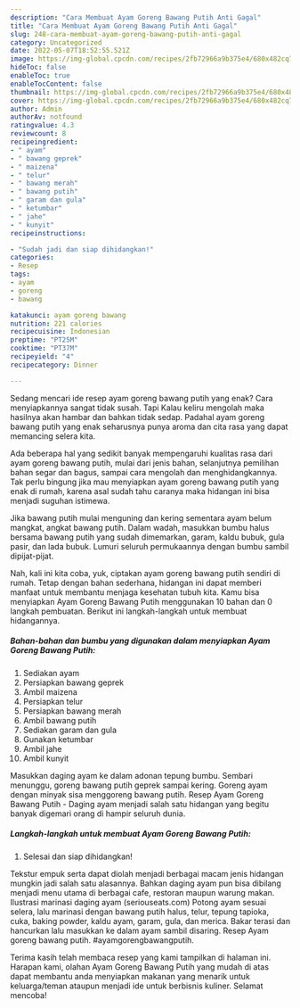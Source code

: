 ```yaml
---
description: "Cara Membuat Ayam Goreng Bawang Putih Anti Gagal"
title: "Cara Membuat Ayam Goreng Bawang Putih Anti Gagal"
slug: 248-cara-membuat-ayam-goreng-bawang-putih-anti-gagal
category: Uncategorized
date: 2022-05-07T18:52:55.521Z
image: https://img-global.cpcdn.com/recipes/2fb72966a9b375e4/680x482cq70/ayam-goreng-bawang-putih-foto-resep-utama.jpg
hideToc: false
enableToc: true
enableTocContent: false
thumbnail: https://img-global.cpcdn.com/recipes/2fb72966a9b375e4/680x482cq70/ayam-goreng-bawang-putih-foto-resep-utama.jpg
cover: https://img-global.cpcdn.com/recipes/2fb72966a9b375e4/680x482cq70/ayam-goreng-bawang-putih-foto-resep-utama.jpg
author: Admin
authorAv: notfound
ratingvalue: 4.3
reviewcount: 8
recipeingredient:
- " ayam"
- " bawang geprek"
- " maizena"
- " telur"
- " bawang merah"
- " bawang putih"
- " garam dan gula"
- " ketumbar"
- " jahe"
- " kunyit"
recipeinstructions:

- "Sudah jadi dan siap dihidangkan!"
categories:
- Resep
tags:
- ayam
- goreng
- bawang

katakunci: ayam goreng bawang 
nutrition: 221 calories
recipecuisine: Indonesian
preptime: "PT25M"
cooktime: "PT37M"
recipeyield: "4"
recipecategory: Dinner

---
```



Sedang mencari ide resep ayam goreng bawang putih yang enak? Cara menyiapkannya sangat tidak susah. Tapi Kalau keliru mengolah maka hasilnya akan hambar dan bahkan tidak sedap. Padahal ayam goreng bawang putih yang enak seharusnya punya aroma dan cita rasa yang dapat memancing selera kita.


Ada beberapa hal yang sedikit banyak mempengaruhi kualitas rasa dari ayam goreng bawang putih, mulai dari jenis bahan, selanjutnya pemilihan bahan segar dan bagus, sampai cara mengolah dan menghidangkannya. Tak perlu bingung jika mau menyiapkan ayam goreng bawang putih yang enak di rumah, karena asal sudah tahu caranya maka hidangan ini bisa menjadi suguhan istimewa.

Jika bawang putih mulai menguning dan kering sementara ayam belum mangkat, angkat bawang putih. Dalam wadah, masukkan bumbu halus bersama bawang putih yang sudah dimemarkan, garam, kaldu bubuk, gula pasir, dan lada bubuk. Lumuri seluruh permukaannya dengan bumbu sambil dipijat-pijat.


Nah, kali ini kita coba, yuk, ciptakan ayam goreng bawang putih sendiri di rumah. Tetap dengan bahan sederhana, hidangan ini dapat memberi manfaat untuk membantu menjaga kesehatan tubuh kita. Kamu bisa menyiapkan Ayam Goreng Bawang Putih menggunakan 10 bahan dan 0 langkah pembuatan. Berikut ini langkah-langkah untuk membuat hidangannya.

<!--inarticleads1-->

##### Bahan-bahan dan bumbu yang digunakan dalam menyiapkan Ayam Goreng Bawang Putih:

1. Sediakan  ayam
1. Persiapkan  bawang geprek
1. Ambil  maizena
1. Persiapkan  telur
1. Persiapkan  bawang merah
1. Ambil  bawang putih
1. Sediakan  garam dan gula
1. Gunakan  ketumbar
1. Ambil  jahe
1. Ambil  kunyit


Masukkan daging ayam ke dalam adonan tepung bumbu. Sembari menunggu, goreng bawang putih geprek sampai kering. Goreng ayam dengan minyak sisa menggoreng bawang putih. Resep Ayam Goreng Bawang Putih - Daging ayam menjadi salah satu hidangan yang begitu banyak digemari orang di hampir seluruh dunia. 

<!--inarticleads2-->

##### Langkah-langkah untuk membuat Ayam Goreng Bawang Putih:


1. Selesai dan siap dihidangkan!

Tekstur empuk serta dapat diolah menjadi berbagai macam jenis hidangan mungkin jadi salah satu alasannya. Bahkan daging ayam pun bisa dibilang menjadi menu utama di berbagai cafe, restoran maupun warung makan. Ilustrasi marinasi daging ayam (seriouseats.com) Potong ayam sesuai selera, lalu marinasi dengan bawang putih halus, telur, tepung tapioka, cuka, baking powder, kaldu ayam, garam, gula, dan merica. Bakar terasi dan hancurkan lalu masukkan ke dalam ayam sambil disaring. Resep Ayam goreng bawang putih. #ayamgorengbawangputih. 

Terima kasih telah membaca resep yang kami tampilkan di halaman ini. Harapan kami, olahan Ayam Goreng Bawang Putih yang mudah di atas dapat membantu anda menyiapkan makanan yang menarik untuk keluarga/teman ataupun menjadi ide untuk berbisnis kuliner. Selamat mencoba!
